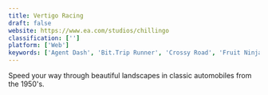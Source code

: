 ```yaml
---
title: Vertigo Racing
draft: false 
website: https://www.ea.com/studios/chillingo
classification: ['']
platform: ['Web']
keywords: ['Agent Dash', 'Bit.Trip Runner', 'Crossy Road', 'Fruit Ninja', 'Sonic Dash', 'Speed Dreams', 'SpeedRunners', 'Subway Surfers', 'Super Hexagon', 'SuperTuxKart', 'TORCS', 'Temple Run', 'The Impossible Game', 'VDrift', 'Voxel Rush']
---
```

Speed your way through beautiful landscapes in classic automobiles from the 1950's.